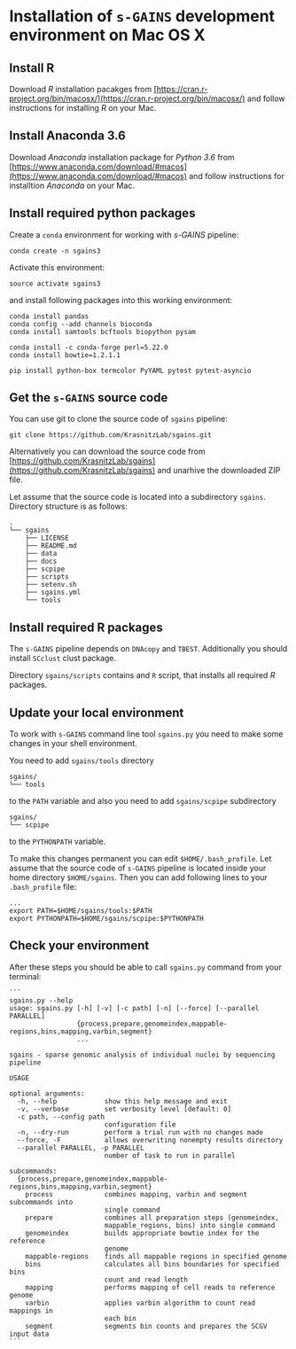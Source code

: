 # Installation of `s-GAINS` development environment on Mac OS X

## Install R

Download *R* installation pacakges from 
[https://cran.r-project.org/bin/macosx/](https://cran.r-project.org/bin/macosx/)
and follow instructions for installing *R* on your Mac.

## Install Anaconda 3.6

Download *Anaconda* installation package for *Python 3.6* from 
[https://www.anaconda.com/download/#macos](https://www.anaconda.com/download/#macos)
and follow instructions for installtion *Anaconda* on your Mac.

## Install required python packages

Create a `conda` environment for working with *s-GAINS* pipeline:

```
conda create -n sgains3
```

Activate this environment:
```
source activate sgains3
```

and install following packages into this working environment:

```
conda install pandas
conda config --add channels bioconda
conda install samtools bcftools biopython pysam

conda install -c conda-forge perl=5.22.0
conda install bowtie=1.2.1.1

pip install python-box termcolor PyYAML pytest pytest-asyncio
```

## Get the `s-GAINS` source code 

You can use git to clone the source code of `sgains` pipeline:

```
git clone https://github.com/KrasnitzLab/sgains.git
```

Alternatively you can download the source code from
[https://github.com/KrasnitzLab/sgains](https://github.com/KrasnitzLab/sgains)
and unarhive the downloaded ZIP file.

Let assume that the source code is located into a subdirectory `sgains`. 
Directory structure is as follows:

```
.
└── sgains
    ├── LICENSE
    ├── README.md
    ├── data
    ├── docs
    ├── scpipe
    ├── scripts
    ├── setenv.sh
    ├── sgains.yml
    └── tools
```

## Install required R packages

The `s-GAINS` pipeline depends on `DNAcopy` and `TBEST`. Additionally you should
install `SCclust` clust package.

Directory `sgains/scripts` contains and `R` script, that installs all required
*R* packages.

## Update your local environment

To work with `s-GAINS` command line tool `sgains.py` you need to make some changes
in your shell environment. 

You need to add `sgains/tools` directory
```
sgains/
└── tools
```
to the `PATH` variable and also you need to add `sgains/scpipe` subdirectory
```
sgains/
└── scpipe
```

to the `PYTHONPATH` variable.

To make this changes permanent you can edit `$HOME/.bash_profile`. Let assume
that the source code of `s-GAINS` pipeline is located inside your home directory
`$HOME/sgains`. Then you can add following lines to your `.bash_profile` file:

```
...
export PATH=$HOME/sgains/tools:$PATH
export PYTHONPATH=$HOME/sgains/scpipe:$PYTHONPATH
```

## Check your environment

After these steps you should be able to call `sgains.py` command from your
terminal:

    ```
    sgains.py --help
    usage: sgains.py [-h] [-v] [-c path] [-n] [--force] [--parallel PARALLEL]
                     {process,prepare,genomeindex,mappable-regions,bins,mapping,varbin,segment}
                     ...
    
    sgains - sparse genomic analysis of individual nuclei by sequencing pipeline
    
    USAGE
    
    optional arguments:
      -h, --help            show this help message and exit
      -v, --verbose         set verbosity level [default: 0]
      -c path, --config path
                            configuration file
      -n, --dry-run         perform a trial run with no changes made
      --force, -F           allows overwriting nonempty results directory
      --parallel PARALLEL, -p PARALLEL
                            number of task to run in parallel
    
    subcommands:
      {process,prepare,genomeindex,mappable-regions,bins,mapping,varbin,segment}
        process             combines mapping, varbin and segment subcommands into
                            single command
        prepare             combines all preparation steps (genomeindex,
                            mappable_regions, bins) into single command
        genomeindex         builds appropriate bowtie index for the reference
                            genome
        mappable-regions    finds all mappable regions in specified genome
        bins                calculates all bins boundaries for specified bins
                            count and read length
        mapping             performs mapping of cell reads to reference genome
        varbin              applies varbin algorithm to count read mappings in
                            each bin
        segment             segments bin counts and prepares the SCGV input data
    ```
